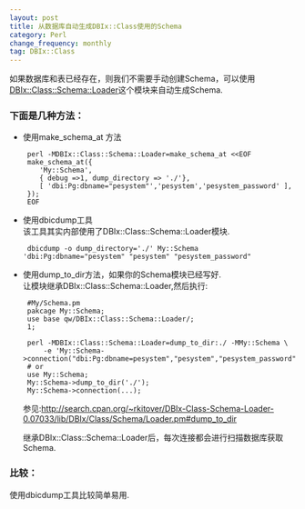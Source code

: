 ```yaml
---
layout: post
title: 从数据库自动生成DBIx::Class使用的Schema
category: Perl
change_frequency: monthly
tag: DBIx::Class
---
```


如果数据库和表已经存在，则我们不需要手动创建Schema，可以使用[DBIx::Class::Schema::Loader](http://search.cpan.org/~rkitover/DBIx-Class-Schema-Loader-0.07033/lib/DBIx/Class/Schema/Loader.pm)这个模块来自动生成Schema.

### 下面是几种方法：

- 使用make_schema_at 方法

       perl -MDBIx::Class::Schema::Loader=make_schema_at <<EOF
       make_schema_at({
          'My::Schema',
          { debug =>1, dump_directory => './'},
          [ 'dbi:Pg:dbname="pesystem"','pesystem','pesystem_password' ],
       });
       EOF

- 使用dbicdump工具  
  该工具其实内部使用了DBIx::Class::Schema::Loader模块. 

       dbicdump -o dump_directory='./' My::Schema 'dbi:Pg:dbname="pesystem" "pesystem" "pesystem_password"

- 使用dump_to_dir方法，如果你的Schema模块已经写好.  
  让模块继承DBIx::Class::Schema::Loader,然后执行:

       #My/Schema.pm
       pakcage My::Schema;
       use base qw/DBIx::Class::Schema::Loader/;
       1;

       perl -MDBIx::Class::Schema::Loader=dump_to_dir:./ -MMy::Schema \
           -e 'My::Schema->connection("dbi:Pg:dbname=pesystem","pesystem","pesystem_password")'
       # or 
       use My::Schema;
       My::Schema->dump_to_dir('./');
       My::Schema->connection(...);

   参见:<http://search.cpan.org/~rkitover/DBIx-Class-Schema-Loader-0.07033/lib/DBIx/Class/Schema/Loader.pm#dump_to_dir>

   继承DBIx::Class::Schema::Loader后，每次连接都会进行扫描数据库获取Schema.


### 比较：
使用dbicdump工具比较简单易用.

